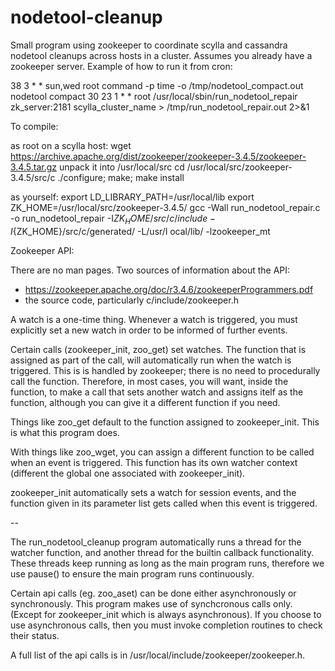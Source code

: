 # nodetool-cleanup
Small program using zookeeper to coordinate scylla and cassandra nodetool cleanups across hosts in a cluster. Assumes you already have a zookeeper server. Example of how to run it from cron: 

38 3 * * sun,wed root command -p time -o /tmp/nodetool_compact.out nodetool compact
30 23 1 * * root /usr/local/sbin/run_nodetool_repair zk_server:2181 scylla_cluster_name > /tmp/run_nodetool_repair.out 2>&1

To compile:

as root on a scylla host:
wget https://archive.apache.org/dist/zookeeper/zookeeper-3.4.5/zookeeper-3.4.5.tar.gz
unpack it into /usr/local/src
cd /usr/local/src/zookeeper-3.4.5/src/c
./configure; make; make install

as yourself:
export LD_LIBRARY_PATH=/usr/local/lib
export ZK_HOME=/usr/local/src/zookeeper-3.4.5/
gcc -Wall run_nodetool_repair.c -o run_nodetool_repair -I${ZK_HOME}/src/c/include -I${ZK_HOME}/src/c/generated/ -L/usr/l
ocal/lib/  -lzookeeper_mt

Zookeeper API:

There are no man pages. Two sources of information about the API:
- https://zookeeper.apache.org/doc/r3.4.6/zookeeperProgrammers.pdf
- the source code, particularly c/include/zookeeper.h

A watch is a one-time thing. Whenever a watch is triggered, you must
explicitly set a new watch in order to be informed of further events.

Certain calls (zookeeper_init, zoo_get) set watches. 
The function that is assigned as part of the call, 
will automatically run when the watch is triggered. This is is handled 
by zookeeper; there is no need to procedurally call the function. 
Therefore, in most cases, you will want, inside the function, to make 
a call that sets another watch and assigns itelf as the function,
although you can give it a different function if you need.

Things like zoo_get default to the function assigned to zookeeper_init.
This is what this program does.

With things like zoo_wget, you can assign a different function to be
called when an event is triggered. This function has its own watcher
context (different the global one associated with zookeeper_init).

zookeeper_init automatically sets a watch for session events, and
the function given in its parameter list gets called when this event
is triggered. 

--

The run_nodetool_cleanup program automatically runs a thread for the watcher function, and 
another thread for the builtin callback functionality. These threads
keep running as long as the main program runs, therefore we use 
pause() to ensure the main program runs continuously.

Certain api calls (eg. zoo_aset) can be done either asynchronously
or synchronously. This program makes use of synchcronous calls only.
(Except for zookeeper_init which is always asynchronous).
If you choose to use asynchronous calls, then you must invoke completion
routines to check their status.

A full list of the api calls is in /usr/local/include/zookeeper/zookeeper.h.
